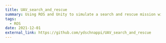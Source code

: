 ```yaml
---
title: UAV_search_and_rescue
summary: Using ROS and Unity to simulate a search and rescue mission with a UAV in an avalanche scenario. Main work involves UAV control, path planning and trajectory tracking, and RSSI-based positioning algorithms.
tags:
  - ROS
date: 2021-12-01
external_link: https://github.com/ydschnappi/UAV_search_and_rescue
---
```


